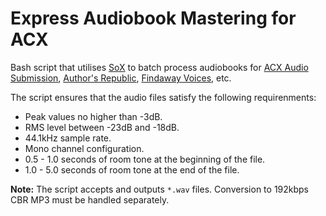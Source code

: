 # Express Audiobook Mastering for ACX

Bash script that utilises [SoX](http://sox.sourceforge.net) to batch process audiobooks for [ACX Audio Submission](https://www.acx.com), [Author's Republic](https://www.authorsrepublic.com), [Findaway Voices](https://findawayvoices.com), etc.

The script ensures that the audio files satisfy the following requirenments:

- Peak values no higher than -3dB.
- RMS level between -23dB and -18dB.
- 44.1kHz sample rate.
- Mono channel configuration.
- 0.5 - 1.0 seconds of room tone at the beginning of the file.
- 1.0 - 5.0 seconds of room tone at the end of the file.


**Note:** The script accepts and outputs `*.wav` files. Conversion to  192kbps CBR MP3 must be handled separately.

